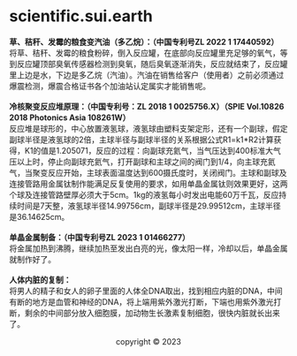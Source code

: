 # scientific.sui.earth
<p><strong>草、秸秆、发霉的粮食变汽油（多乙烷）：（中国专利号ZL 2022 1 17440592）</strong><br>将草、秸秆、发霉的粮食粉碎，倒入反应罐，在底部向反应罐里充足够的氧气，等到反应罐顶部臭氧传感器检测到臭氧，随后臭氧逐渐消失，反应就结束了，反应罐里上边是水，下边是多乙烷（汽油）。汽油在销售给客户（使用者）之前必须通过爆震检测，爆震合格证书各个加油站认定属实才能销售呢。<br><br><strong>冷核聚变反应堆原理：（中国专利号：ZL 2018 1 0025756.X）（SPIE Vol.10826 2018 Photonics Asia 108261W）</strong><br>反应堆是球形的，中心放置液氢球，液氢球由塑料支架定形，还有一个副球，假定副球半径是液氢球的2倍，主球半径与副球半径的关系根据公式R1=k1*R2计算获得，K1的值是1.205071，反应的过程：向副球充氦气，当气压达到400标准大气压以上时，停止向副球充氦气，打开副球和主球之间的阀门到1/4，向主球充氦气，当聚变反应开始，主球表面温度达到600摄氏度时，关闭阀门。主球和副球及连接管路用金属钛制作能满足反复使用的要求，如用单晶金属钛则效果更好，这两个球及连接管路壁厚必须大于5cm。1kg的液氢每小时发出电能60万千瓦，反应持续时间是7天整，液氢球半径14.99756cm，副球半径是29.99512cm，主球半径是36.14625cm。<br><br><strong>单晶金属制备：（中国专利号ZL 2023 1 01466277）</strong><br>将金属加热到沸腾，继续加热至发出白亮的光，像太阳一样，冷却以后，单晶金属就制作好了。<br><br><strong>人体内脏的复制：</strong><br>将男人的精子和女人的卵子里面的人体全DNA取出，找到相应内脏的DNA，中间有断的地方是血管和神经的DNA，将上端用紫外激光打断，下端也用紫外激光打断，剩余的中间部分放入细胞膜，加动物生长激素复制细胞，很快内脏就长出来了。<center>copyright © 2023</center></p>
